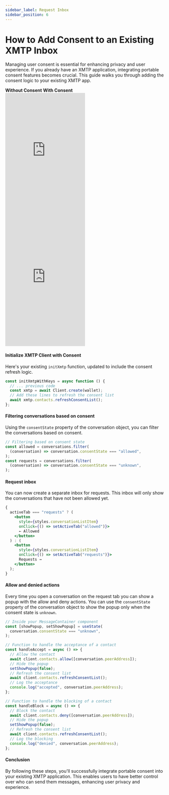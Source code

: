 ```yaml
---
sidebar_label: Request Inbox
sidebar_position: 6
---
```


# How to Add Consent to an Existing XMTP Inbox

Managing user consent is essential for enhancing privacy and user experience. If you already have an XMTP application, integrating portable consent features becomes crucial. This guide walks you through adding the consent logic to your existing XMTP app.

<div
  style={{
    display: "flex",
    justifyContent: "space-evenly",
    textAlign: "center",
    marginTop: "20px",
  }}
>
  <b style={{ width: "50%" }}>Without Consent</b>
  <b style={{ width: "50%" }}>With Consent</b>
</div>

<div className="widget-container" style={{ padding: "0px", height: "400px" }}>

<iframe src='https://xmtp-prototypes.vercel.app/Frames/FloatingInbox' width='50%' height='400px' frameBorder='0' scrolling='no' allowFullScreen></iframe>
<iframe src='https://xmtp-prototypes.vercel.app/Frames/RequestInbox' width='50%' height='400px' frameBorder='0' scrolling='no' allowFullScreen></iframe>
</div>

#### Initialize XMTP Client with Consent

Here's your existing `initXmtp` function, updated to include the consent refresh logic.

```jsx
const initXmtpWithKeys = async function () {
  // ... previous code
  const xmtp = await Client.create(wallet);
  // Add these lines to refresh the consent list
  await xmtp.contacts.refreshConsentList();
};
```

#### Filtering conversations based on consent

Using the `consentState` property of the conversation object, you can filter the conversations based on consent.

```jsx
// Filtering based on consent state
const allowed = conversations.filter(
  (conversation) => conversation.consentState === "allowed",
);
const requests = conversations.filter(
  (conversation) => conversation.consentState === "unknown",
);
```

#### Request inbox

You can now create a separate inbox for requests. This inbox will only show the conversations that have not been allowed yet.

```jsx
{
  activeTab === "requests" ? (
    <button
      style={styles.conversationListItem}
      onClick={() => setActiveTab("allowed")}>
      ← Allowed
    </button>
  ) : (
    <button
      style={styles.conversationListItem}
      onClick={() => setActiveTab("requests")}>
      Requests →
    </button>
  );
}
```

#### Allow and denied actions

Every time you open a conversation on the request tab you can show a popup with the allow and deny actions. You can use the `consentState` property of the conversation object to show the popup only when the consent state is `unknown`.

```jsx
// Inside your MessageContainer component
const [showPopup, setShowPopup] = useState(
  conversation.consentState === "unknown",
);

// Function to handle the acceptance of a contact
const handleAccept = async () => {
  // Allow the contact
  await client.contacts.allow([conversation.peerAddress]);
  // Hide the popup
  setShowPopup(false);
  // Refresh the consent list
  await client.contacts.refreshConsentList();
  // Log the acceptance
  console.log("accepted", conversation.peerAddress);
};

// Function to handle the blocking of a contact
const handleBlock = async () => {
  // Block the contact
  await client.contacts.deny([conversation.peerAddress]);
  // Hide the popup
  setShowPopup(false);
  // Refresh the consent list
  await client.contacts.refreshConsentList();
  // Log the blocking
  console.log("denied", conversation.peerAddress);
};
```

#### Conclusion

By following these steps, you'll successfully integrate portable consent into your existing XMTP application. This enables users to have better control over who can send them messages, enhancing user privacy and experience.
